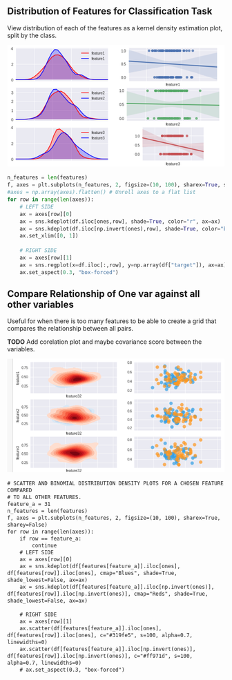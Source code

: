 

## Distribution of Features for Classification Task

View distribution of each of the features as a kernel density estimation plot, split by the class.

![](kde_features.jpg)

```py
n_features = len(features)
f, axes = plt.subplots(n_features, 2, figsize=(10, 100), sharex=True, sharey=False)
#axes = np.array(axes).flatten() # Unroll axes to a flat list
for row in range(len(axes)):
    # LEFT SIDE
    ax = axes[row][0]
    ax = sns.kdeplot(df.iloc[ones,row], shade=True, color="r", ax=ax)
    ax = sns.kdeplot(df.iloc[np.invert(ones),row], shade=True, color="b", ax=ax)
    ax.set_xlim([0, 1])

    # RIGHT SIDE
    ax = axes[row][1]
    ax = sns.regplot(x=df.iloc[:,row], y=np.array(df["target"]), ax=ax)
    ax.set_aspect(0.3, "box-forced")
```


## Compare Relationship of One var against all other variables
Useful for when there is too many features to be able to create a grid that compares the relationship between all pairs.

**TODO** Add corelation plot and maybe covariance score between the variables.

![](piecewise_pairwise.jpg)

```
# SCATTER AND BINOMIAL DISTRIBUTION DENSITY PLOTS FOR A CHOSEN FEATURE COMPARED
# TO ALL OTHER FEATURES.
feature_a = 31
n_features = len(features)
f, axes = plt.subplots(n_features, 2, figsize=(10, 100), sharex=True, sharey=False)
for row in range(len(axes)):
    if row == feature_a:
        continue
    # LEFT SIDE
    ax = axes[row][0]
    ax = sns.kdeplot(df[features[feature_a]].iloc[ones], df[features[row]].iloc[ones], cmap="Blues", shade=True, shade_lowest=False, ax=ax)
    ax = sns.kdeplot(df[features[feature_a]].iloc[np.invert(ones)], df[features[row]].iloc[np.invert(ones)], cmap="Reds", shade=True, shade_lowest=False, ax=ax)

    # RIGHT SIDE
    ax = axes[row][1]
    ax.scatter(df[features[feature_a]].iloc[ones], df[features[row]].iloc[ones], c="#319fe5", s=100, alpha=0.7, linewidths=0)
    ax.scatter(df[features[feature_a]].iloc[np.invert(ones)], df[features[row]].iloc[np.invert(ones)], c="#ff971d", s=100, alpha=0.7, linewidths=0)
    # ax.set_aspect(0.3, "box-forced")
```
